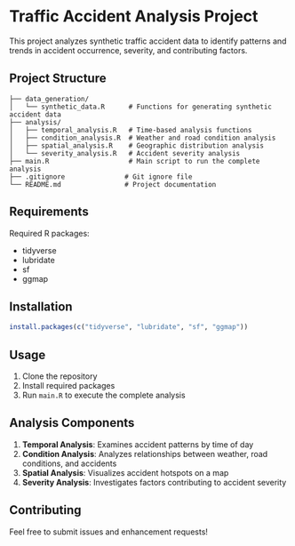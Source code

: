 # Traffic Accident Analysis Project

This project analyzes synthetic traffic accident data to identify patterns and trends in accident occurrence, severity, and contributing factors.

## Project Structure

```
├── data_generation/
│   └── synthetic_data.R      # Functions for generating synthetic accident data
├── analysis/
│   ├── temporal_analysis.R   # Time-based analysis functions
│   ├── condition_analysis.R  # Weather and road condition analysis
│   ├── spatial_analysis.R    # Geographic distribution analysis
│   └── severity_analysis.R   # Accident severity analysis
├── main.R                    # Main script to run the complete analysis
├── .gitignore               # Git ignore file
└── README.md                # Project documentation
```

## Requirements

Required R packages:
- tidyverse
- lubridate
- sf
- ggmap

## Installation

```R
install.packages(c("tidyverse", "lubridate", "sf", "ggmap"))
```

## Usage

1. Clone the repository
2. Install required packages
3. Run `main.R` to execute the complete analysis

## Analysis Components

1. **Temporal Analysis**: Examines accident patterns by time of day
2. **Condition Analysis**: Analyzes relationships between weather, road conditions, and accidents
3. **Spatial Analysis**: Visualizes accident hotspots on a map
4. **Severity Analysis**: Investigates factors contributing to accident severity

## Contributing

Feel free to submit issues and enhancement requests!